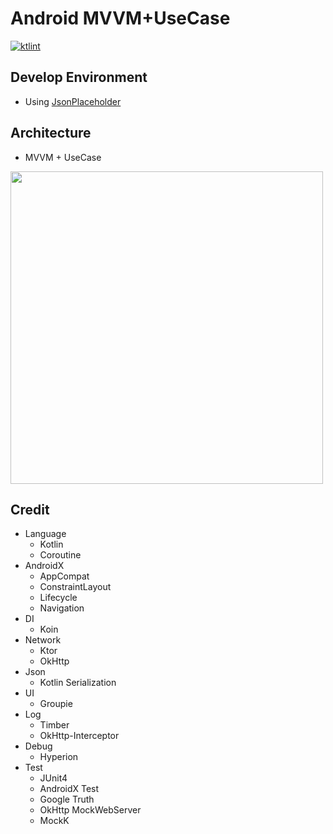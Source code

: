 # Android MVVM+UseCase

[![ktlint](https://img.shields.io/badge/code%20style-%E2%9D%A4-FF4081.svg)](https://ktlint.github.io/)

## Develop Environment

- Using [JsonPlaceholder](https://jsonplaceholder.typicode.com/)

## Architecture

- MVVM + UseCase

<img src="https://user-images.githubusercontent.com/56622051/69519821-4bd94100-0f9e-11ea-9ae1-d41dad882c4c.png" width=500>

## Credit

- Language
  - Kotlin
  - Coroutine
- AndroidX
  - AppCompat
  - ConstraintLayout
  - Lifecycle
  - Navigation
- DI
  - Koin
- Network
  - Ktor
  - OkHttp
- Json
  - Kotlin Serialization
- UI
  - Groupie
- Log
  - Timber
  - OkHttp-Interceptor
- Debug
  - Hyperion
- Test
  - JUnit4
  - AndroidX Test
  - Google Truth
  - OkHttp MockWebServer
  - MockK
